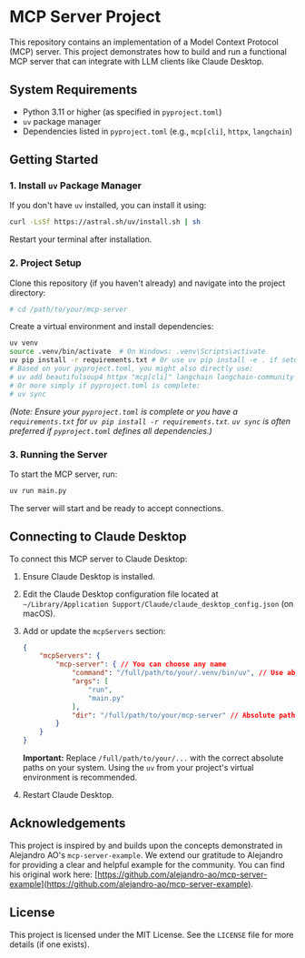 # MCP Server Project

This repository contains an implementation of a Model Context Protocol (MCP) server. This project demonstrates how to build and run a functional MCP server that can integrate with LLM clients like Claude Desktop.


## System Requirements

- Python 3.11 or higher (as specified in `pyproject.toml`)
- `uv` package manager
- Dependencies listed in `pyproject.toml` (e.g., `mcp[cli]`, `httpx`, `langchain`)

## Getting Started

### 1. Install `uv` Package Manager

If you don't have `uv` installed, you can install it using:
```bash
curl -LsSf https://astral.sh/uv/install.sh | sh
```
Restart your terminal after installation.

### 2. Project Setup

Clone this repository (if you haven't already) and navigate into the project directory:
```bash
# cd /path/to/your/mcp-server
```

Create a virtual environment and install dependencies:
```bash
uv venv
source .venv/bin/activate  # On Windows: .venv\Scripts\activate
uv pip install -r requirements.txt # Or use uv pip install -e . if setup.py or pyproject.toml is configured for editable install
# Based on your pyproject.toml, you might also directly use:
# uv add beautifulsoup4 httpx "mcp[cli]" langchain langchain-community langchain-core chromadb
# Or more simply if pyproject.toml is complete:
# uv sync
```
*(Note: Ensure your `pyproject.toml` is complete or you have a `requirements.txt` for `uv pip install -r requirements.txt`. `uv sync` is often preferred if `pyproject.toml` defines all dependencies.)*

### 3. Running the Server

To start the MCP server, run:
```bash
uv run main.py
```
The server will start and be ready to accept connections.

## Connecting to Claude Desktop

To connect this MCP server to Claude Desktop:

1.  Ensure Claude Desktop is installed.
2.  Edit the Claude Desktop configuration file located at `~/Library/Application Support/Claude/claude_desktop_config.json` (on macOS).
3.  Add or update the `mcpServers` section:

    ```json
    {
        "mcpServers": {
            "mcp-server": { // You can choose any name
                "command": "/full/path/to/your/.venv/bin/uv", // Use absolute path to uv in your venv
                "args": [
                    "run",
                    "main.py"
                ],
                "dir": "/full/path/to/your/mcp-server" // Absolute path to this project directory
            }
        }
    }
    ```
    **Important:** Replace `/full/path/to/your/...` with the correct absolute paths on your system. Using the `uv` from your project's virtual environment is recommended.

4.  Restart Claude Desktop.


## Acknowledgements

This project is inspired by and builds upon the concepts demonstrated in Alejandro AO's `mcp-server-example`. We extend our gratitude to Alejandro for providing a clear and helpful example for the community. You can find his original work here: [https://github.com/alejandro-ao/mcp-server-example](https://github.com/alejandro-ao/mcp-server-example).

## License

This project is licensed under the MIT License. See the `LICENSE` file for more details (if one exists).
